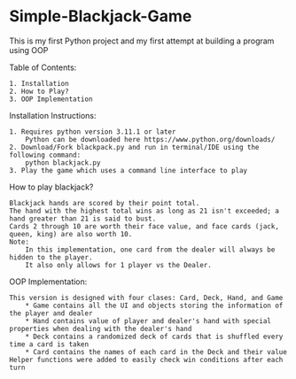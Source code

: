 # Simple-Blackjack-Game
This is my first Python project  and my first attempt at building a program using OOP

Table of Contents:

    1. Installation
    2. How to Play?
    3. OOP Implementation

Installation Instructions:

    1. Requires python version 3.11.1 or later
        Python can be downloaded here https://www.python.org/downloads/
    2. Download/Fork blackpack.py and run in terminal/IDE using the following command:
        python blackjack.py
    3. Play the game which uses a command line interface to play

How to play blackjack?

    Blackjack hands are scored by their point total. 
    The hand with the highest total wins as long as 21 isn't exceeded; a hand greater than 21 is said to bust. 
    Cards 2 through 10 are worth their face value, and face cards (jack, queen, king) are also worth 10.
    Note: 
        In this implementation, one card from the dealer will always be hidden to the player.
        It also only allows for 1 player vs the Dealer.

OOP Implementation:

    This version is designed with four clases: Card, Deck, Hand, and Game
        * Game contains all the UI and objects storing the information of the player and dealer
        * Hand contains value of player and dealer's hand with special properties when dealing with the dealer's hand
        * Deck contains a randomized deck of cards that is shuffled every time a card is taken
        * Card contains the names of each card in the Deck and their value
    Helper functions were added to easily check win conditions after each turn
